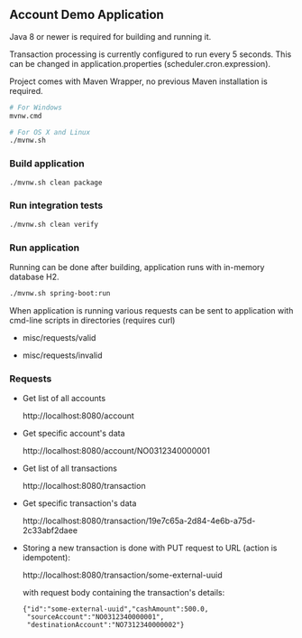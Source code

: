 Account Demo Application
------------------------

Java 8 or newer is required for building and running it.

Transaction processing is currently configured to run every 5 seconds.
This can be changed in application.properties (scheduler.cron.expression).

Project comes with Maven Wrapper, no previous Maven installation is required.

~~~bash
# For Windows
mvnw.cmd
~~~

~~~bash
# For OS X and Linux
./mvnw.sh
~~~

### Build application ###

~~~bash
./mvnw.sh clean package
~~~


### Run integration tests ###

~~~bash
./mvnw.sh clean verify
~~~


### Run application ###

Running can be done after building, application runs with in-memory database H2.

~~~bash
./mvnw.sh spring-boot:run
~~~

When application is running various requests can be sent to application with cmd-line scripts in directories (requires curl)

  * misc/requests/valid

  * misc/requests/invalid


### Requests ### 

* Get list of all accounts

  http://localhost:8080/account


* Get specific account's data

  http://localhost:8080/account/NO0312340000001


* Get list of all transactions

  http://localhost:8080/transaction


* Get specific transaction's data

  http://localhost:8080/transaction/19e7c65a-2d84-4e6b-a75d-2c33abf2daee


* Storing a new transaction is done with PUT request to URL (action is idempotent):

  http://localhost:8080/transaction/some-external-uuid

  with request body containing the transaction's details:

  ~~~
  {"id":"some-external-uuid","cashAmount":500.0,
   "sourceAccount":"NO0312340000001",
   "destinationAccount":"NO7312340000002"}
  ~~~